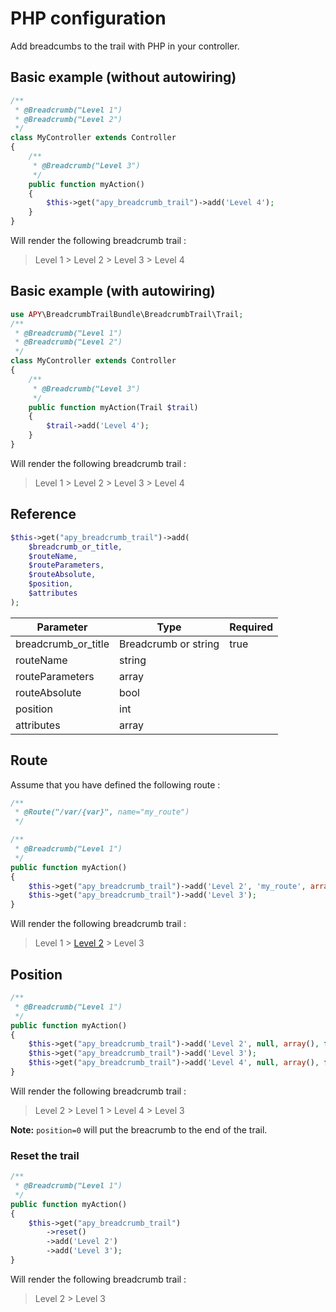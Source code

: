 # PHP configuration

Add breadcumbs to the trail with PHP in your controller.


## Basic example (without autowiring)

```php
/**
 * @Breadcrumb("Level 1")
 * @Breadcrumb("Level 2")
 */
class MyController extends Controller
{
    /**
     * @Breadcrumb("Level 3")
     */
    public function myAction()
    {
        $this->get("apy_breadcrumb_trail")->add('Level 4');
    }
}
```

Will render the following breadcrumb trail :

> Level 1 > Level 2 > Level 3 > Level 4

## Basic example (with autowiring)

```php
use APY\BreadcrumbTrailBundle\BreadcrumbTrail\Trail;
/**
 * @Breadcrumb("Level 1")
 * @Breadcrumb("Level 2")
 */
class MyController extends Controller
{
    /**
     * @Breadcrumb("Level 3")
     */
    public function myAction(Trail $trail)
    {
        $trail->add('Level 4');
    }
}
```

Will render the following breadcrumb trail :

> Level 1 > Level 2 > Level 3 > Level 4

## Reference

```php
$this->get("apy_breadcrumb_trail")->add(
    $breadcrumb_or_title,
    $routeName,
    $routeParameters,
    $routeAbsolute,
    $position,
    $attributes
);
```

| Parameter           | Type                 | Required |
|---------------------|----------------------|----------|
| breadcrumb_or_title | Breadcrumb or string | true     |
| routeName           | string               |          |
| routeParameters     | array                |          |
| routeAbsolute       | bool                 |          |
| position            | int                  |          |
| attributes          | array                |          |


## Route

Assume that you have defined the following route :

```php
/**
 * @Route("/var/{var}", name="my_route")
 */
```

```php
/**
 * @Breadcrumb("Level 1")
 */
public function myAction()
{
    $this->get("apy_breadcrumb_trail")->add('Level 2', 'my_route', array("var" => "foo"));
    $this->get("apy_breadcrumb_trail")->add('Level 3');
}
```

Will render the following breadcrumb trail :

> Level 1 > [Level 2](http://example.com/var/foo) > Level 3

## Position

```php
/**
 * @Breadcrumb("Level 1")
 */
public function myAction()
{
    $this->get("apy_breadcrumb_trail")->add('Level 2', null, array(), false, 1);
    $this->get("apy_breadcrumb_trail")->add('Level 3');
    $this->get("apy_breadcrumb_trail")->add('Level 4', null, array(), false, -1);
}
```

Will render the following breadcrumb trail :

> Level 2 > Level 1 > Level 4 > Level 3

**Note:** `position=0` will put the breacrumb to the end of the trail.

### Reset the trail

```php
/**
 * @Breadcrumb("Level 1")
 */
public function myAction()
{
    $this->get("apy_breadcrumb_trail")
        ->reset()
        ->add('Level 2')
        ->add('Level 3');
}
```

Will render the following breadcrumb trail :

> Level 2 > Level 3